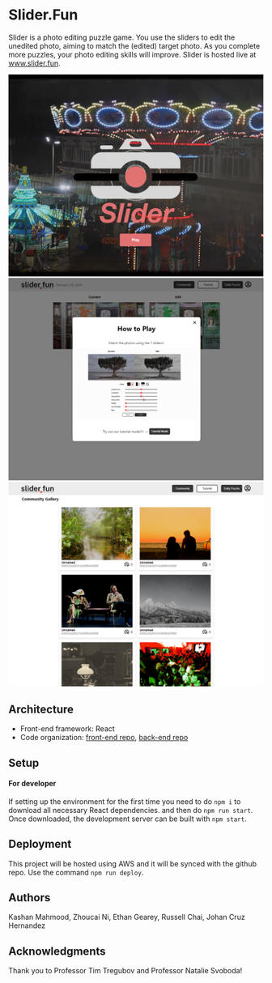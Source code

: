 
# Slider.Fun

Slider is a photo editing puzzle game. You use the sliders to edit the unedited photo, aiming to match the (edited) target photo. As you complete more puzzles, your photo editing skills will improve. Slider is hosted live at www.slider.fun. 

![Start Screen](project_photos/start_screen2.png)
![Game Screen](project_photos/share_screen2.png)
![Community Screen](project_photos/community_screen.png)


## Architecture

- Front-end framework: React
- Code organization: [front-end repo](https://github.com/dartmouth-cs98-23f/slider.fun-frontend), [back-end repo](https://github.com/dartmouth-cs98-23f/slider.fun-backend)

## Setup

#### For developer
If setting up the environment for the first time you need to do
`npm i` to download all necessary React dependencies. and then do `npm run start`. Once downloaded, the development server can be built with `npm start`.
 
## Deployment

This project will be hosted using AWS and it will be synced with the github repo. Use the command  `npm run deploy`.

## Authors

Kashan Mahmood, Zhoucai Ni, Ethan Gearey, Russell Chai, Johan Cruz Hernandez

## Acknowledgments

Thank you to Professor Tim Tregubov and Professor Natalie Svoboda!